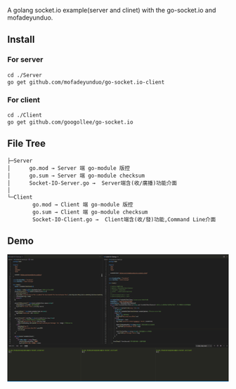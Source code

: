 A golang socket.io example(server and clinet) with the go-socket.io and mofadeyunduo.

## Install

### For server
```
cd ./Server
go get github.com/mofadeyunduo/go-socket.io-client
```

### For client
```
cd ./Client
go get github.com/googollee/go-socket.io
```

## File Tree
```
├─Server
│      go.mod → Server 端 go-module 版控
│      go.sum → Server 端 go-module checksum
│      Socket-IO-Server.go →  Server端含(收/廣播)功能介面
│
└─Client
        go.mod → Client 端 go-module 版控
        go.sum → Client 端 go-module checksum
        Socket-IO-Client.go →  Client端含(收/發)功能,Command Line介面
```

## Demo

![Demo](https://github.com/DukeHuangWP/GoExample-Socket.io/blob/master/Demo.gif?raw=true)


